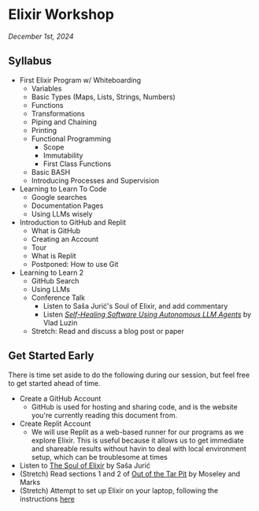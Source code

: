 # Elixir Workshop
_December 1st, 2024_

## Syllabus
* First Elixir Program w/ Whiteboarding
    * Variables
    * Basic Types (Maps, Lists, Strings, Numbers)
    * Functions
    * Transformations
    * Piping and Chaining
    * Printing
    * Functional Programming
        * Scope
        * Immutability
        * First Class Functions
    * Basic BASH
    * Introducing Processes and Supervision
* Learning to Learn To Code
    * Google searches
    * Documentation Pages
    * Using LLMs wisely
* Introduction to GitHub and Replit
    * What is GitHub
    * Creating an Account
    * Tour
    * What is Replit
    * Postponed: How to use Git
* Learning to Learn 2
    * GitHub Search
    * Using LLMs
    * Conference Talk
        * Listen to Saša Jurić's Soul of Elixir, and add commentary
        * Listen [_Self-Healing Software Using Autonomous LLM Agents_](https://www.youtube.com/watch?v=nHf716ayy_g) by Vlad Luzin
    * Stretch: Read and discuss a blog post or paper

## Get Started Early
There is time set aside to do the following during our session, but feel free to get started ahead of time. 

* Create a GitHub Account
    * GitHub is used for hosting and sharing code, and is the website you're currently reading this document from.
* Create Replit Account
    * We will use Replit as a web-based runner for our programs as we explore Elixir. This is useful because it allows us to get immediate and shareable results without havin to deal with local environment setup, which can be troublesome at times
* Listen to [The Soul of Elixir](https://www.youtube.com/watch?v=JvBT4XBdoUE) by Saša Jurić
* (Stretch) Read sections 1 and 2 of [Out of the Tar Pit](https://curtclifton.net/papers/MoseleyMarks06a.pdf) by Moseley and Marks
* (Stretch) Attempt to set up Elixir on your laptop, following the instructions [here](https://elixir-lang.org/install.html#by-operating-system)